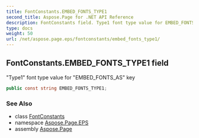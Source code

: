 ```yaml
---
title: FontConstants.EMBED_FONTS_TYPE1
second_title: Aspose.Page for .NET API Reference
description: FontConstants field. Type1 font type value for EMBED_FONTS_AS key
type: docs
weight: 50
url: /net/aspose.page.eps/fontconstants/embed_fonts_type1/
---
```

## FontConstants.EMBED_FONTS_TYPE1 field

"Type1" font type value for "EMBED_FONTS_AS" key

```csharp
public const string EMBED_FONTS_TYPE1;
```

### See Also

* class [FontConstants](../)
* namespace [Aspose.Page.EPS](../../fontconstants/)
* assembly [Aspose.Page](../../../)


